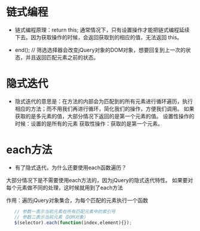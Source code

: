 # 链式编程

- 链式编程原理：return this;
通常情况下，只有设置操作才能把链式编程延续下去。因为获取操作的时候，会返回获取到的相应的值，无法返回 this。

- end(); // 筛选选择器会改变jQuery对象的DOM对象，想要回复到上一次的状态，并且返回匹配元素之前的状态。

# 隐式迭代

- 隐式迭代的意思是：在方法的内部会为匹配到的所有元素进行循环遍历，执行相应的方法；而不用我们再进行循环，简化我们的操作，方便我们调用。
如果获取的是多元素的值，大部分情况下返回的是第一个元素的值。
设置性操作的时候：设置的是所有的元素
获取性操作：获取的是第一个元素。

# each方法

- 有了隐式迭代，为什么还要使用each函数遍历？

大部分情况下是不需要使用each方法的，因为jQuery的隐式迭代特性。
如果要对每个元素做不同的处理，这时候就用到了each方法

 作用：遍历jQuery对象集合，为每个匹配的元素执行一个函数

 ```javascript
    // 参数一表示当前元素在所有匹配元素中的索引号
    // 参数二表示当前元素（DOM对象）
    $(selector).each(function(index,element){});
 ```